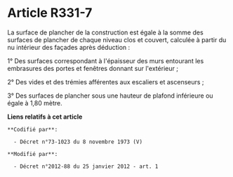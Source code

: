 # Article R331-7

La surface de plancher de la construction est égale à la somme des surfaces de plancher de chaque niveau clos et couvert,
calculée à partir du nu intérieur des façades après déduction : 

1° Des surfaces correspondant à l'épaisseur des murs entourant les embrasures des portes et fenêtres donnant sur
l'extérieur ; 

2° Des vides et des trémies afférentes aux escaliers et ascenseurs ; 

3° Des surfaces de plancher sous une hauteur de plafond inférieure ou égale à 1,80 mètre.

**Liens relatifs à cet article**

	**Codifié par**:

	  - Décret n°73-1023 du 8 novembre 1973 (V)

	**Modifié par**:

	  - Décret n°2012-88 du 25 janvier 2012 - art. 1
